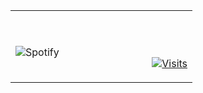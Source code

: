 <table width="100%"> 
  <tr>
  <td width="75%">
      
&nbsp; <br> ![Spotify](https://novatorem-two-ruby.vercel.app/api/spotify)

  </td>
  <td width="75%">

<br><p align="center">                                 
  [![Visits](https://komarev.com/ghpvc/?username=Jonathan-R0&logo=GitHub&label=github%20visits&color=336699&logoColor=white&style=flat-square)](https://github.com/Jonathan-R0)
                                   
</p>
  </td>
  </table>

[//]: <> (The `&nbsp;` is to have Aphelion take up more space)
